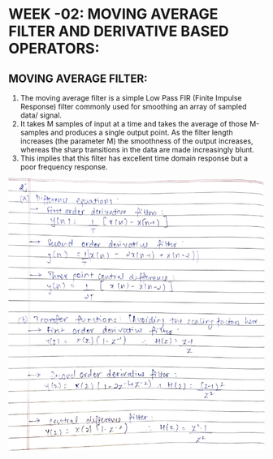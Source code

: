 # **WEEK -02: MOVING AVERAGE FILTER AND DERIVATIVE BASED OPERATORS:**

## MOVING AVERAGE FILTER:
1. The moving average filter is a simple Low Pass FIR (Finite Impulse Response) filter commonly used for smoothing an array of sampled data/ signal. 
2. It takes M samples of input at a time and takes the average of those M-samples and produces a single output point. As the filter length increases (the parameter M) the smoothness of the output increases, whereas the sharp transitions in the data are made increasingly blunt. 
3. This implies that this filter has excellent time domain response but a poor frequency response.

<img src="Equations\2ab.PNG">


